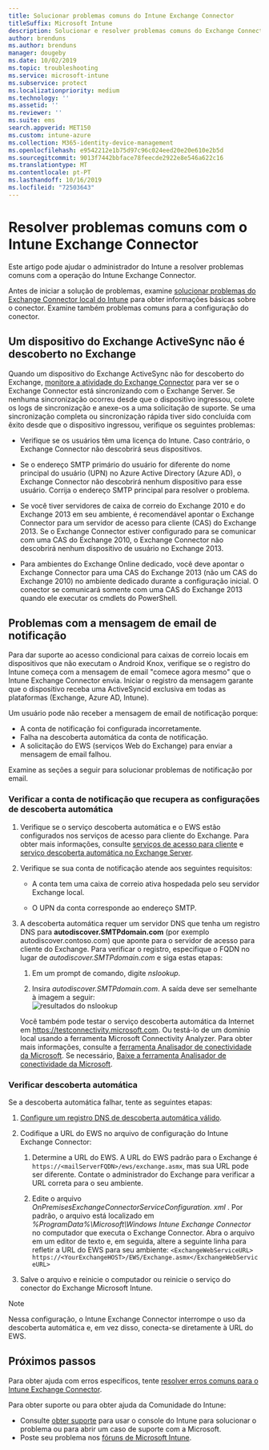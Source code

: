 ```yaml
---
title: Solucionar problemas comuns do Intune Exchange Connector
titleSuffix: Microsoft Intune
description: Solucionar e resolver problemas comuns do Exchange Connector local Microsoft Intune.
author: brenduns
ms.author: brenduns
manager: dougeby
ms.date: 10/02/2019
ms.topic: troubleshooting
ms.service: microsoft-intune
ms.subservice: protect
ms.localizationpriority: medium
ms.technology: ''
ms.assetid: ''
ms.reviewer: ''
ms.suite: ems
search.appverid: MET150
ms.custom: intune-azure
ms.collection: M365-identity-device-management
ms.openlocfilehash: e9542212e1b75d97c96c024eed20e20e610e2b5d
ms.sourcegitcommit: 9013f7442bbface78feecde2922e8e546a622c16
ms.translationtype: MT
ms.contentlocale: pt-PT
ms.lasthandoff: 10/16/2019
ms.locfileid: "72503643"
---
```

# <a name="resolve-common-problems-with-the-intune-exchange-connector"></a>Resolver problemas comuns com o Intune Exchange Connector
 
Este artigo pode ajudar o administrador do Intune a resolver problemas comuns com a operação do Intune Exchange Connector.  

Antes de iniciar a solução de problemas, examine [solucionar problemas do Exchange Connector local do Intune](troubleshoot-exchange-connector.md) para obter informações básicas sobre o conector. Examine também problemas comuns para a configuração do conector. 

## <a name="an-exchange-activesync-device-isnt-discovered-from-exchange"></a>Um dispositivo do Exchange ActiveSync não é descoberto no Exchange

Quando um dispositivo do Exchange ActiveSync não for descoberto do Exchange, [monitore a atividade do Exchange Connector](exchange-connector-install.md#on-premises-intune-exchange-connector-high-availability-support) para ver se o Exchange Connector está sincronizando com o Exchange Server. Se nenhuma sincronização ocorreu desde que o dispositivo ingressou, colete os logs de sincronização e anexe-os a uma solicitação de suporte. Se uma sincronização completa ou sincronização rápida tiver sido concluída com êxito desde que o dispositivo ingressou, verifique os seguintes problemas: 

- Verifique se os usuários têm uma licença do Intune. Caso contrário, o Exchange Connector não descobrirá seus dispositivos.  

- Se o endereço SMTP primário do usuário for diferente do nome principal do usuário (UPN) no Azure Active Directory (Azure AD), o Exchange Connector não descobrirá nenhum dispositivo para esse usuário. Corrija o endereço SMTP principal para resolver o problema.  

- Se você tiver servidores de caixa de correio do Exchange 2010 e do Exchange 2013 em seu ambiente, é recomendável apontar o Exchange Connector para um servidor de acesso para cliente (CAS) do Exchange 2013. Se o Exchange Connector estiver configurado para se comunicar com uma CAS do Exchange 2010, o Exchange Connector não descobrirá nenhum dispositivo de usuário no Exchange 2013.  

- Para ambientes do Exchange Online dedicado, você deve apontar o Exchange Connector para uma CAS do Exchange 2013 (não um CAS do Exchange 2010) no ambiente dedicado durante a configuração inicial. O conector se comunicará somente com uma CAS do Exchange 2013 quando ele executar os cmdlets do PowerShell.  


## <a name="problems-with-the-notification-email-message"></a>Problemas com a mensagem de email de notificação  

Para dar suporte ao acesso condicional para caixas de correio locais em dispositivos que não executam o Android Knox, verifique se o registro do Intune começa com a mensagem de email "comece agora mesmo" que o Intune Exchange Connector envia. Iniciar o registro da mensagem garante que o dispositivo receba uma ActiveSyncid exclusiva em todas as plataformas (Exchange, Azure AD, Intune).  

Um usuário pode não receber a mensagem de email de notificação porque:  

- A conta de notificação foi configurada incorretamente.
- Falha na descoberta automática da conta de notificação.
- A solicitação do EWS (serviços Web do Exchange) para enviar a mensagem de email falhou.

Examine as seções a seguir para solucionar problemas de notificação por email.

### <a name="check-the-notification-account-that-retrieves-autodiscover-settings"></a>Verificar a conta de notificação que recupera as configurações de descoberta automática
1. Verifique se o serviço descoberta automática e o EWS estão configurados nos serviços de acesso para cliente do Exchange. Para obter mais informações, consulte [serviços de acesso para cliente](https://docs.microsoft.com/Exchange/architecture/client-access/client-access) e [serviço descoberta automática no Exchange Server](https://docs.microsoft.com/Exchange/architecture/client-access/autodiscover?view=exchserver-2019).


2. Verifique se sua conta de notificação atende aos seguintes requisitos:

   - A conta tem uma caixa de correio ativa hospedada pelo seu servidor Exchange local.  

   - O UPN da conta corresponde ao endereço SMTP.

3. A descoberta automática requer um servidor DNS que tenha um registro DNS para **autodiscover.SMTPdomain.com** (por exemplo autodiscover.contoso.com) que aponte para o servidor de acesso para cliente do Exchange. Para verificar o registro, especifique o FQDN no lugar de *autodiscover.SMTPdomain.com* e siga estas etapas:

   1. Em um prompt de comando, digite *nslookup*.  

   2. Insira *autodiscover.SMTPdomain.com*. A saída deve ser semelhante à imagem a seguir:  
      ![resultados do nslookup](./media/troubleshoot-exchange-connector-common-problems/nslookup-results.png
)

   Você também pode testar o serviço descoberta automática da Internet em https://testconnectivity.microsoft.com. Ou testá-lo de um domínio local usando a ferramenta Microsoft Connectivity Analyzer. Para obter mais informações, consulte a [ferramenta Analisador de conectividade da Microsoft](https://docs.microsoft.com/en-us/previous-versions/office/exchange-remote-connectivity/jj851141(v=exchg.80)). Se necessário, [Baixe a ferramenta Analisador de conectividade da Microsoft](https://go.microsoft.com/fwlink/?LinkID=313782).


### <a name="check-autodiscovery"></a>Verificar descoberta automática  

Se a descoberta automática falhar, tente as seguintes etapas:
1. [Configure um registro DNS de descoberta automática válido](https://docs.microsoft.com/previous-versions/exchange-server/exchange-150/mt473798(v=exchg.150)). 

2. Codifique a URL do EWS no arquivo de configuração do Intune Exchange Connector:

   1. Determine a URL do EWS. A URL do EWS padrão para o Exchange é `https://<mailServerFQDN>/ews/exchange.asmx`, mas sua URL pode ser diferente. Contate o administrador do Exchange para verificar a URL correta para o seu ambiente.

   2. Edite o arquivo *OnPremisesExchangeConnectorServiceConfiguration. xml* . Por padrão, o arquivo está localizado em *%ProgramData%\Microsoft\Windows Intune Exchange Connector* no computador que executa o Exchange Connector. Abra o arquivo em um editor de texto e, em seguida, altere a seguinte linha para refletir a URL do EWS para seu ambiente: `<ExchangeWebServiceURL> https://<YourExchangeHOST>/EWS/Exchange.asmx</ExchangeWebServiceURL>`
    

3. Salve o arquivo e reinicie o computador ou reinicie o serviço do conector do Exchange Microsoft Intune.

>[!NOTE]
> Nessa configuração, o Intune Exchange Connector interrompe o uso da descoberta automática e, em vez disso, conecta-se diretamente à URL do EWS.

## <a name="next-steps"></a>Próximos passos  

Para obter ajuda com erros específicos, tente [resolver erros comuns para o Intune Exchange Connector](troubleshoot-exchange-connector-common-errors.md).

Para obter suporte ou para obter ajuda da Comunidade do Intune:
- Consulte [obter suporte](../fundamentals/get-support.md) para usar o console do Intune para solucionar o problema ou para abrir um caso de suporte com a Microsoft. 
- Poste seu problema nos [fóruns de Microsoft Intune](https://social.technet.microsoft.com/Forums/en-US/home?forum=microsoftintuneprod).  
